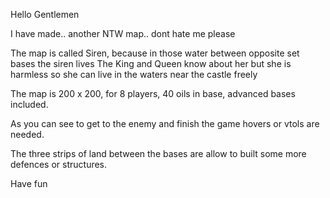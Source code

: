 Hello Gentlemen  

I have made.. another NTW map.. dont hate me please  

The map is called Siren, because in those water between opposite set bases the siren lives  The King and Queen know about her but she is harmless so she can live in the waters near the castle freely  

The map is 200 x 200, for 8 players, 40 oils in base, advanced bases included.

As you can see to get to the enemy and finish the game hovers or vtols are needed.

The three strips of land between the bases are allow to built some more defences or structures.

Have fun  
